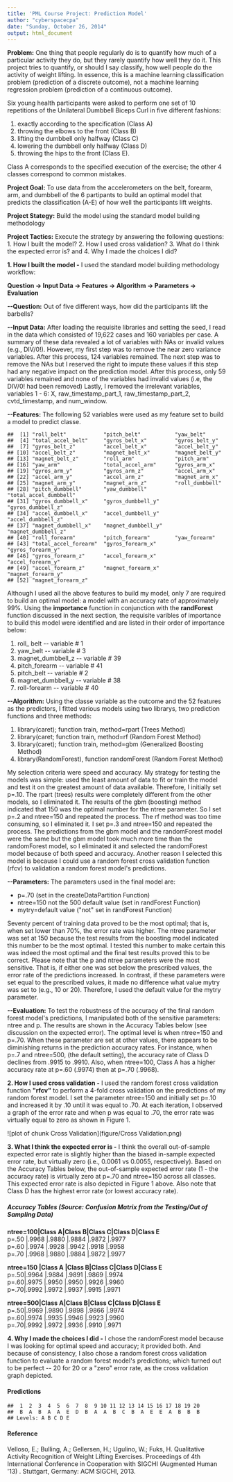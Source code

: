 ```yaml
---
title: 'PML Course Project: Prediction Model'
author: "cyberspacecpa"
date: "Sunday, October 26, 2014"
output: html_document
---
```


**Problem:** One thing that people regularly do is to quantify how much of a particular activity they do, but they rarely quantify how well they do it. This project tries to quantify, or should I say classify, how well people do the activity of weight lifting. In essence, this is a machine learning classification problem (prediction of a discrete outcome), not a machine learning regression problem (prediction of a continuous outcome).

Six young health participants were asked to perform one set of 10 repetitions of the Unilateral Dumbbell Biceps Curl in five different fashions:     

1. exactly according to the specification (Class A)
2. throwing the elbows to the front (Class B)
3. lifting the dumbbell only halfway (Class C)
4. lowering the dumbbell only halfway (Class D)
5. throwing the hips to the front (Class E).

Class A corresponds to the specified execution of the exercise; the other 4 classes correspond to common mistakes. 

**Project Goal:** To use data from the accelerometers on the belt, forearm, arm, and dumbbell of the 6 partipants to build an optimal model that predicts the classification
(A-E) of how well the participants lift weights.

**Project Stategy:** Build the model using the standard model building methodology

**Project Tactics:** Execute the strategy by answering the following questions: 1. How I built the model? 2. How I used cross validation? 3. What do I think the expected error is? and 4. Why I made the choices I did? 

**1. How I built the model -** I used the standard model building methodology workflow:

**Question  ->  Input Data  ->  Features  ->  Algorithm  ->  Parameters  ->  Evaluation**

**--Question:** Out of five different ways, how did the participants lift the barbells?

**--Input Data:** After loading the requisite libraries and setting the seed, I read in the data which consisted of 19,622 cases and 160 variables per case. A summary of these data revealed a lot of variables with NAs or invalid values (e.g., DIV/0!). However, my first step was to remove the near zero variance variables. After this process, 124 variables remained. The next step was to remove the NAs but I reserved the right to impute these values if this step had any negative impact on the prediction model. After this process, only 59 variables remained and none of the variables had invalid values (i.e, the DIV/0! had been removed) Lastly, I removed the irrelevant variables, variables 1 - 6: X, raw_timestamp_part_1, raw_timestamp_part_2, cvtd_timestamp, and num_window.




**--Features:** The following 52 variables were used as my feature set to build a model to predict classe.





```
##  [1] "roll_belt"            "pitch_belt"           "yaw_belt"            
##  [4] "total_accel_belt"     "gyros_belt_x"         "gyros_belt_y"        
##  [7] "gyros_belt_z"         "accel_belt_x"         "accel_belt_y"        
## [10] "accel_belt_z"         "magnet_belt_x"        "magnet_belt_y"       
## [13] "magnet_belt_z"        "roll_arm"             "pitch_arm"           
## [16] "yaw_arm"              "total_accel_arm"      "gyros_arm_x"         
## [19] "gyros_arm_y"          "gyros_arm_z"          "accel_arm_x"         
## [22] "accel_arm_y"          "accel_arm_z"          "magnet_arm_x"        
## [25] "magnet_arm_y"         "magnet_arm_z"         "roll_dumbbell"       
## [28] "pitch_dumbbell"       "yaw_dumbbell"         "total_accel_dumbbell"
## [31] "gyros_dumbbell_x"     "gyros_dumbbell_y"     "gyros_dumbbell_z"    
## [34] "accel_dumbbell_x"     "accel_dumbbell_y"     "accel_dumbbell_z"    
## [37] "magnet_dumbbell_x"    "magnet_dumbbell_y"    "magnet_dumbbell_z"   
## [40] "roll_forearm"         "pitch_forearm"        "yaw_forearm"         
## [43] "total_accel_forearm"  "gyros_forearm_x"      "gyros_forearm_y"     
## [46] "gyros_forearm_z"      "accel_forearm_x"      "accel_forearm_y"     
## [49] "accel_forearm_z"      "magnet_forearm_x"     "magnet_forearm_y"    
## [52] "magnet_forearm_z"
```
Although I used all the above features to build my model, only 7 are required to build an optimal model: a model with an accuracy rate of approximately 99%. Using the **importance** function in conjunction with the **randForest** function discussed in the next section, the requisite varibles of importance to build this model were identified and are listed in their order of importance below:

1. roll_ belt -- variable # 1     
2. yaw_belt -- variable # 3    
3. magnet_dumbbell_z -- variable # 39    
4. pitch_forearm -- variable # 41    
5. pitch_belt -- variable # 2    
6. magnet_dumbbell_y -- variable # 38    
7. roll-forearm -- variable # 40    


**--Algorithm:** Using the classe variable as the outcome and the 52 features as the predictors, I fitted various models using two librarys, two prediction functions and three methods:

1. library(caret); function train, method=rpart (Trees Method)   
2. library(caret; function train, method=rf (Random Forest Method)   
3. library(caret); function train, method=gbm (Generalized Boosting Method)
4. library(RandomForest), function randomForest (Random Forest Method)

My selection criteria were speed and accuracy. My strategy for testing the models was simple: used the least amount of data to fit or train the model and test it on the greatest amount of data available. Therefore, I initially set p=.10. The rpart (trees) results were completely different from the other models, so I eliminated it. The results of the gbm (boosting) method indicated that 150 was the optimal number for the ntree parameter. So I set p=.2 and ntree=150 and repeated the process. The rf method was too time consuming, so I eliminated it. I set p=.3 and ntree=150 and repeated the process. The predictions from the gbm model and the randomForest model  were the same but the gbm model took much more time than the randomForest model, so I eliminated it and selected the randomForest model because of both speed and accuracy. Another reason I selected this model is because I could use a random forest cross validation function (rfcv) to validation a random forest model's predictions.


**--Parameters:** The parameters used in the final model are:

* p=.70 (set in the createDataPartition Function)     
* ntree=150 not the 500 default value (set in randForest Function)     
* mytry=default value  ("not" set in randForest Function)    

Seventy percent of training data proved to be the most optimal; that is, when set lower than 70%, the error rate was higher. The ntree parameter was set at 150 because the test results from the boosting model indicated this number to be the most optimal. I tested this number to make certain this was indeed the most optimal and the final test results proved this to be correct. Please note that the p and ntree parameters were the most sensitive. That is, if either one was set below the prescribed values, the error rate of the predictions increased. In contrast, if these parameters were set equal to the prescribed values, it made no difference what value mytry was set to (e.g., 10 or 20). Therefore, I used the default value for the mytry parameter.

**--Evaluation:** To test the robustness of the accuracy of the final random forest model's predictions, I manipulated both of the sensitive parameters: ntree and p. The results are shown in the Accuracy Tables below (see discussion on the expected error). The optimal level is when ntree=150 and p=.70. When these parameter are set at other values, there appears to be diminishing returns in the prediction accuracy rates. For instance, when p=.7 and ntree=500, (the default setting), the accuracy rate of Class D declines from .9915 to .9910. Also, when ntree=100, Class A has a higher accuracy rate at p=.60 (.9974) then at p=.70 (.9968).


**2. How I used cross validation -** I used the random forest cross validation function **"rfcv"** to perform a 4-fold cross validation on the predictions of my random forest model. I set the parameter ntree=150 and initially set p=.10 and increased it by .10 until it was equal to .70. At each iteration, I observed a graph of the error rate and when p was equal to .70, the error rate was virtually equal to zero as shown in Figure 1.

![plot of chunk Cross Validation](figure/Cross Validation.png) 

**3. What I think the expected error is -** I think the overall out-of-sample expected error rate is slightly higher than the biased in-sample expected error rate, but virtually zero (i.e., 0.0061 vs 0.0055, respectively). Based on the Accuracy Tables below, the out-of-sample expected error rate (1 - the accuracy rate) is virtually zero at p=.70 and ntree=150 across all classes. This expected error rate is also depicted in Figure 1 above. Also note that Class D has the highest error rate (or lowest accuracy rate). 

##### Accuracy Tables (Source: Confusion Matrix from the Testing/Out of Sampling Data)   

**ntree=100|Class A|Class B|Class C|Class D|Class E**    
  p=.50 |.9968       |.9880      |.9884      |.9872      |.9977         
  p=.60 |.9974       |.9928      |.9942      |.9918      |.9958      
  p=.70 |.9968       |.9880      |.9884      |.9872      |.9977
   
**ntree=150 |Class A |Class B|Class C|Class D|Class E**    
   p=.50|.9964       |.9884      |.9891      |.9869      |.9974          
   p=.60|.9975       |.9950      |.9950      |.9926      |.9960      
   p=.70|.9992       |.9972      |.9937      |.9915      |.9971  


**ntree=500|Class A|Class B|Class C|Class D|Class E**     
   p=.50|.9969       |.9890      |.9898      |.9866      |.9974          
   p=.60|.9974       |.9935      |.9946      |.9923      |.9960      
   p=.70|.9992       |.9972      |.9936      |.9910      |.9971     
                      

**4. Why I made the choices I did -** I chose the randomForest model because I was looking for optimal speed and accuracy; it provided both. And because of consistency, I also chose a random forest cross validation function to evaluate a random forest model's predictions; which turned out to be perfect -- 20 for 20 or a "zero" error rate, as the cross validation graph depicted.    

####  Predictions

```
##  1  2  3  4  5  6  7  8  9 10 11 12 13 14 15 16 17 18 19 20 
##  B  A  B  A  A  E  D  B  A  A  B  C  B  A  E  E  A  B  B  B 
## Levels: A B C D E
```
#### Reference

Velloso, E.; Bulling, A.; Gellersen, H.; Ugulino, W.; Fuks, H. Qualitative Activity Recognition of Weight Lifting Exercises. Proceedings of 4th International Conference in Cooperation with SIGCHI (Augmented Human '13) . Stuttgart, Germany: ACM SIGCHI, 2013. 





